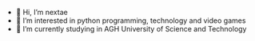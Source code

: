- 👋 Hi, I’m nextae
- 👀 I’m interested in python programming, technology and video games
- 🌱 I’m currently studying in AGH University of Science and Technology

